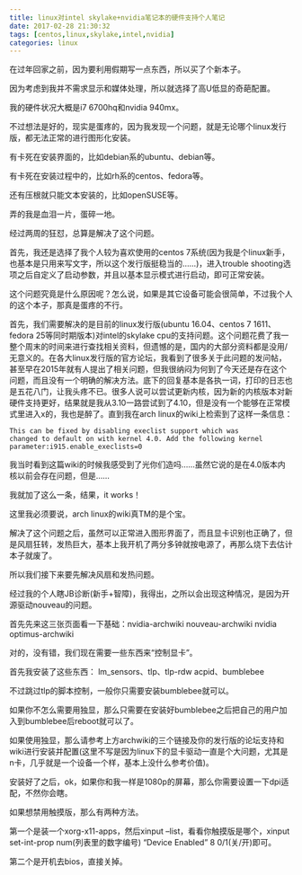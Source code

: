 ```yaml
---
title: linux对intel skylake+nvidia笔记本的硬件支持个人笔记
date: 2017-02-28 21:30:32
tags: [centos,linux,skylake,intel,nvidia]
categories: linux
---
```

在过年回家之前，因为要利用假期写一点东西，所以买了个新本子。

因为考虑到我并不需求显示和媒体处理，所以就选择了高U低显的奇葩配置。

我的硬件状况大概是i7 6700hq和nvidia 940mx。

不过想法是好的，现实是蛋疼的，因为我发现一个问题，就是无论哪个linux发行版，都无法正常的进行图形化安装。
<!-- more -->
有卡死在安装界面的，比如debian系的ubuntu、debian等。

有卡死在安装过程中的，比如rh系的centos、fedora等。

还有压根就只能文本安装的，比如openSUSE等。

弄的我是血泪一片，蛋碎一地。

经过两周的狂怼，总算是解决了这个问题。

首先，我还是选择了我个人较为喜欢使用的centos 7系统(因为我是个linux新手，也基本是只用来写文字，所以这个发行版挺稳当的……)，进入trouble shooting选项之后自定义了启动参数，并且以基本显示模式进行启动，即可正常安装。

这个问题究竟是什么原因呢？怎么说，如果是其它设备可能会很简单，不过我个人的这个本子，那真是蛋疼的不行。

首先，我们需要解决的是目前的linux发行版(ubuntu 16.04、centos 7 1611、fedora 25等同时期版本)对intel的skylake cpu的支持问题。这个问题花费了我一整个周末的时间来进行查找相关资料，但遗憾的是，国内的大部分资料都是没用/无意义的。在各大linux发行版的官方论坛，我看到了很多关于此问题的发问帖，甚至早在2015年就有人提出了相关问题，但我很纳闷为何到了今天还是存在这个问题，而且没有一个明确的解决方法。底下的回复基本是各执一词，打印的日志也是五花八门，让我头疼不已。很多人说可以尝试更新内核，因为新的内核版本对新硬件支持更好，结果就是我从3.10一路尝试到了4.10，但是没有一个能够在正常模式里进入x的，我也是醉了。直到我在arch linux的wiki上检索到了这样一条信息：

<code>This can be fixed by disabling execlist support which was changed to default on with kernel 4.0. Add the following kernel parameter:i915.enable_execlists=0</code>

我当时看到这篇wiki的时候我感受到了光你们造吗……虽然它说的是在4.0版本内核以前会存在问题，但是……

我就加了这么一条，结果，it works！

这里我必须要说，arch linux的wiki真TM的是个宝。

解决了这个问题之后，虽然可以正常进入图形界面了，而且显卡识别也正确了，但是风扇狂转，发热巨大，基本上我开机了两分多钟就按电源了，再那么烧下去估计本子就废了。

所以我们接下来要先解决风扇和发热问题。

经过我的个人瞎JB诊断(新手+智障)，我得出，之所以会出现这种情况，是因为开源驱动nouveau的问题。

首先先来这三张页面看一下基础：nvidia-archwiki nouveau-archwiki nvidia optimus-archwiki

对的，没有错，我们现在需要一些东西来“控制显卡”。

首先我安装了这些东西： lm_sensors、tlp、tlp-rdw acpid、bumblebee

不过跳过tlp的脚本控制，一般你只需要安装bumblebee就可以。

如果你不怎么需要用独显，那么只需要在安装好bumblebee之后把自己的用户加入到bumblebee后reboot就可以了。

如果使用独显，那么请参考上方archwiki的三个链接及你的发行版的论坛支持和wiki进行安装并配置(这里不写是因为linux下的显卡驱动一直是个大问题，尤其是n卡，几乎就是一个设备一个样，基本上没什么参考价值)。

安装好了之后，ok，如果你和我一样是1080p的屏幕，那么你需要设置一下dpi适配，不然你会瞎。

如果想禁用触摸版，那么有两种方法。

第一个是装一个xorg-x11-apps，然后xinput –list，看看你触摸版是哪个，xinput set-int-prop num(列表里的数字编号) “Device Enabled” 8 0/1(关/开)即可。

第二个是开机去bios，直接关掉。